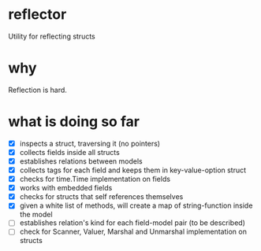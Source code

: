 # reflector

Utility for reflecting structs

# why

Reflection is hard.

# what is doing so far

- [x] inspects a struct, traversing it (no pointers)
- [x] collects fields inside all structs
- [x] establishes relations between models
- [x] collects tags for each field and keeps them in key-value-option struct
- [x] checks for time.Time implementation on fields
- [x] works with embedded fields
- [x] checks for structs that self references themselves
- [x] given a white list of methods, will create a map of string-function inside the model
- [ ] establishes relation's kind for each field-model pair (to be described)
- [ ] check for Scanner, Valuer, Marshal and Unmarshal implementation on structs
